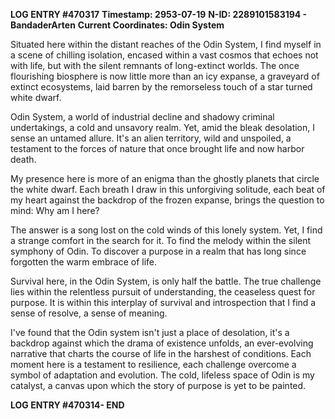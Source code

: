 **LOG ENTRY #470317**
**Timestamp: 2953-07-19**
**N-ID: 2289101583194 - BandaderArten**
**Current Coordinates: Odin System**

Situated here within the distant reaches of the Odin System, I find myself in a scene of chilling isolation, encased within a vast cosmos that echoes not with life, but with the silent remnants of long-extinct worlds. The once flourishing biosphere is now little more than an icy expanse, a graveyard of extinct ecosystems, laid barren by the remorseless touch of a star turned white dwarf. 

Odin System, a world of industrial decline and shadowy criminal undertakings, a cold and unsavory realm. Yet, amid the bleak desolation, I sense an untamed allure. It's an alien territory, wild and unspoiled, a testament to the forces of nature that once brought life and now harbor death. 

My presence here is more of an enigma than the ghostly planets that circle the white dwarf. Each breath I draw in this unforgiving solitude, each beat of my heart against the backdrop of the frozen expanse, brings the question to mind: Why am I here? 

The answer is a song lost on the cold winds of this lonely system. Yet, I find a strange comfort in the search for it. To find the melody within the silent symphony of Odin. To discover a purpose in a realm that has long since forgotten the warm embrace of life. 

Survival here, in the Odin System, is only half the battle. The true challenge lies within the relentless pursuit of understanding, the ceaseless quest for purpose. It is within this interplay of survival and introspection that I find a sense of resolve, a sense of meaning. 

I've found that the Odin system isn't just a place of desolation, it's a backdrop against which the drama of existence unfolds, an ever-evolving narrative that charts the course of life in the harshest of conditions. Each moment here is a testament to resilience, each challenge overcome a symbol of adaptation and evolution. The cold, lifeless space of Odin is my catalyst, a canvas upon which the story of purpose is yet to be painted. 

**LOG ENTRY #470314- END**